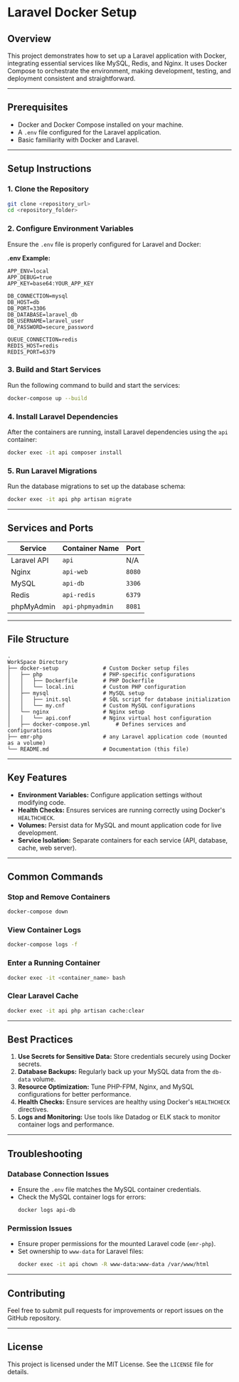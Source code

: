 # Laravel Docker Setup

## Overview
This project demonstrates how to set up a Laravel application with Docker, integrating essential services like MySQL, Redis, and Nginx. It uses Docker Compose to orchestrate the environment, making development, testing, and deployment consistent and straightforward.

---

## Prerequisites
- Docker and Docker Compose installed on your machine.
- A `.env` file configured for the Laravel application.
- Basic familiarity with Docker and Laravel.

---

## Setup Instructions

### 1. Clone the Repository
```bash
git clone <repository_url>
cd <repository_folder>
```

### 2. Configure Environment Variables
Ensure the `.env` file is properly configured for Laravel and Docker:

**.env Example:**
```env
APP_ENV=local
APP_DEBUG=true
APP_KEY=base64:YOUR_APP_KEY

DB_CONNECTION=mysql
DB_HOST=db
DB_PORT=3306
DB_DATABASE=laravel_db
DB_USERNAME=laravel_user
DB_PASSWORD=secure_password

QUEUE_CONNECTION=redis
REDIS_HOST=redis
REDIS_PORT=6379
```

### 3. Build and Start Services
Run the following command to build and start the services:
```bash
docker-compose up --build
```

### 4. Install Laravel Dependencies
After the containers are running, install Laravel dependencies using the `api` container:
```bash
docker exec -it api composer install
```

### 5. Run Laravel Migrations
Run the database migrations to set up the database schema:
```bash
docker exec -it api php artisan migrate
```

---

## Services and Ports

| Service       | Container Name  | Port      |
|---------------|-----------------|-----------|
| Laravel API   | `api`           | N/A       |
| Nginx         | `api-web`       | `8080`    |
| MySQL         | `api-db`        | `3306`    |
| Redis         | `api-redis`     | `6379`    |
| phpMyAdmin    | `api-phpmyadmin`| `8081`    |

---

## File Structure

```plaintext
.
WorkSpace Directory 
├── docker-setup              # Custom Docker setup files
│   ├── php                   # PHP-specific configurations
│   │   ├── Dockerfile        # PHP Dockerfile
│   │   └── local.ini         # Custom PHP configuration
│   ├── mysql                 # MySQL setup
│   │   ├── init.sql          # SQL script for database initialization
│   │   └── my.cnf            # Custom MySQL configurations
│   └── nginx                 # Nginx setup
│   │   └── api.conf          # Nginx virtual host configuration
│   ├── docker-compose.yml        # Defines services and configurations
├── emr-php                   # any Laravel application code (mounted as a volume)
└── README.md                 # Documentation (this file)
```

---

## Key Features
- **Environment Variables:** Configure application settings without modifying code.
- **Health Checks:** Ensures services are running correctly using Docker's `HEALTHCHECK`.
- **Volumes:** Persist data for MySQL and mount application code for live development.
- **Service Isolation:** Separate containers for each service (API, database, cache, web server).

---

## Common Commands

### Stop and Remove Containers
```bash
docker-compose down
```

### View Container Logs
```bash
docker-compose logs -f
```

### Enter a Running Container
```bash
docker exec -it <container_name> bash
```

### Clear Laravel Cache
```bash
docker exec -it api php artisan cache:clear
```

---

## Best Practices
1. **Use Secrets for Sensitive Data:** Store credentials securely using Docker secrets.
2. **Database Backups:** Regularly back up your MySQL data from the `db-data` volume.
3. **Resource Optimization:** Tune PHP-FPM, Nginx, and MySQL configurations for better performance.
4. **Health Checks:** Ensure services are healthy using Docker's `HEALTHCHECK` directives.
5. **Logs and Monitoring:** Use tools like Datadog or ELK stack to monitor container logs and performance.

---

## Troubleshooting

### Database Connection Issues
- Ensure the `.env` file matches the MySQL container credentials.
- Check the MySQL container logs for errors:
  ```bash
  docker logs api-db
  ```

### Permission Issues
- Ensure proper permissions for the mounted Laravel code (`emr-php`).
- Set ownership to `www-data` for Laravel files:
  ```bash
  docker exec -it api chown -R www-data:www-data /var/www/html
  ```

---

## Contributing
Feel free to submit pull requests for improvements or report issues on the GitHub repository.

---

## License
This project is licensed under the MIT License. See the `LICENSE` file for details.

